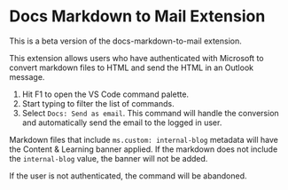 # Docs Markdown to Mail Extension

This is a beta version of the docs-markdown-to-mail extension.

This extension allows users who have authenticated with Microsoft to convert markdown files to HTML and send the HTML in an Outlook message.

1. Hit F1 to open the VS Code command palette.
1. Start typing to filter the list of commands.
1. Select `Docs: Send as email`. This command will handle the conversion and automatically send the email to the logged in user.

Markdown files that include `ms.custom: internal-blog` metadata will have the Content & Learning banner applied. If the markdown does not include the `internal-blog` value, the banner will not be added.

If the user is not authenticated, the command will be abandoned.
